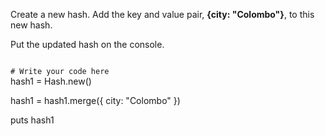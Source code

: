 Create a new hash.
Add the key and value pair,
**{city: "Colombo"}**, to this
new hash.

Put the updated hash on the
console.

<codeblock language="ruby" type="exercise" testMode="fixedInput">
<code>
# Write your code here
</code>
<solution>
hash1 = Hash.new()

hash1 = hash1.merge({ city: "Colombo" })

puts hash1
</solution>
</codeblock>
